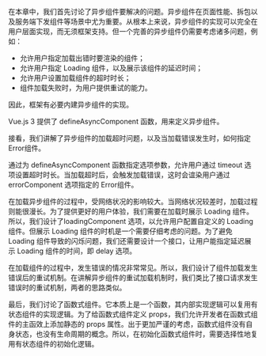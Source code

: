 在本章中，我们首先讨论了异步组件要解决的问题。异步组件在页面性能、拆包以及服务端下发组件等场景中尤为重要。从根本上来说，异步组件的实现可以完全在用户层面实现，而无须框架支持。但一个完善的异步组件仍需要考虑诸多问题，例如：

- 允许用户指定加载出错时要渲染的组件；
- 允许用户指定 Loading 组件，以及展示该组件的延迟时间；
- 允许用户设置加载组件的超时时长；
- 组件加载失败时，为用户提供重试的能力。

因此，框架有必要内建异步组件的实现。

Vue.js 3 提供了 defineAsyncComponent 函数，用来定义异步组件。

接看，我们讲解了异步组件的加载超时问题，以及当加载错误发生时，如何指定 Error组件。

通过为 defineAsyncComponent 函数指定选项参数，允许用户通过 timeout 选项设置超时时长。当加载超时后，会触发加载错误，这时会谊染用户通过 errorComponent 选项指定的 Error组件。

在加载异步组件的过程中，受网络状况的影响较大。当网络状况较差时，加载过程则能很漫长。为了提供更好的用户体验，我们需要在加载时展示 Loading 组件。所以，我们设计了loadingComponent 选项，以允许用户配置自定义的 Loading 组件。但展示 Loading 组件的时机是一个需要仔细考虑的问题。为了避免 Loading 组件导致的闪烁问题，我们还需要设计一个接口，让用户能指定延迟展示 Loading 组件的时间，即 delay 选项。

在加载组件的过程中，发生错误的情况非常常见。所以，我们设计了组件加载发生错误后的重试机制。在讲解异步组件的重试加载机制时，我们类比了接口请求发生错误时的重试机制，两者的思路类似。

最后，我们讨论了函数式组件。它本质上是一个函数，其内部实现逻辑可以复用有状态组件的实现逻辑。为了给函数式组件定义 props，我们允许开发者在函数式组件的主函效上添加静态的 props 属性。出于更加严谨的考虑，函数式组件没有自身状态，也没有生命周期的概念。所以，在初始化函数式组件时，需要选择性地复用有状态组件的初始化逻辑。